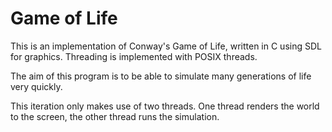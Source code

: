 Game of Life
============

This is an implementation of Conway's Game of Life, written in C using SDL for graphics. Threading is implemented with POSIX threads.

The aim of this program is to be able to simulate many generations of life very quickly.  

This iteration only makes use of two threads. One thread renders the world to the screen, the other thread runs the simulation. 
